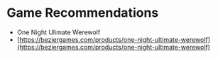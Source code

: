 # Game Recommendations

- One Night Ulimate Werewolf
- [https://beziergames.com/products/one-night-ultimate-werewolf](https://beziergames.com/products/one-night-ultimate-werewolf)

